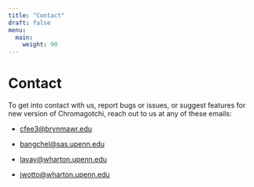 ```yaml
---
title: "Contact"
draft: false
menu:
  main:
    weight: 90
---
```


# Contact

To get into contact with us, report bugs or issues, or suggest features for new version of Chromagotchi, reach out to us at any of these emails:

- [cfee3@brynmawr.edu](cfee3@brynmawr.edu)

- [bangchel@sas.upenn.edu](bangchel@sas.upenn.edu)

- [layay@wharton.upenn.edu](layay@wharton.upenn.edu)

- [jwotto@wharton.upenn.edu](jwotto@wharton.upenn.edu)
